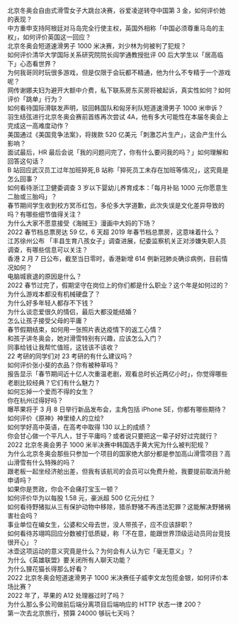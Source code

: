 北京冬奥会自由式滑雪女子大跳台决赛，谷爱凌逆转夺中国第 3 金，如何评价她的表现？  
中方重申支持阿根廷对马岛完全行使主权，英国外相称「中国必须尊重马岛的主权」，如何评价英国这一回应？  
北京冬奥会短道速滑男子 1000 米决赛，刘少林为何被判了犯规？  
如何评价清华大学国际关系研究院院长阎学通教授批评 00 后大学生以「居高临下」心态看世界？  
为何我哥同时玩很多游戏，但是仅限于会玩都不精通，他为什么不专精于一个游戏呢？  
网传谢娜夫妇为避开大额中介费，私下联系房东买房将被起诉，真实性如何？如何评价「跳单」行为？  
如何看待国际滑联发声明，驳回韩国队和匈牙利队短道速滑男子 1000 米申诉？  
羽生结弦进行北京冬奥会赛前首练再次尝试 4A，他有多大可能性在本届冬奥会上完成这一高难度动作？  
美国通过《美国竞争法案》，将拨款 520 亿美元「刺激芯片生产」，这会产生什么影响？  
面试最后，HR 最后会说「我的问题问完了，你有什么要问我的吗？」如何理解和回答这句话？  
B 站回应武汉员工过年加班猝死,B 站称「猝死员工未存在加班等情况」，这究竟是怎么回事？  
如何看待浙江卫健委调查 3 岁以下婴幼儿养育成本：「每月补贴 1000 元你愿意生二胎或三胎吗」？  
春节期间学生收到校方冥币红包，多伦多大学道歉，此次失误是文化差异导致的吗？有哪些细节值得关注？  
为什么大家不愿意接受《海贼王》漫画中大妈的下场？  
2022 春节档总票房达 59 亿，6 天超 2019 年春节档总票房，这意味着什么？  
江苏徐州公布 「丰县生育八孩女子」调查进展，纪委监察机关正对涉嫌失职人员调查，有哪些信息可以关注？  
香港 2 月 7 日公布，截至当日零时，香港新增 614 例新冠肺炎确诊病例，目前情况如何？  
电脑城衰退的原因是什么？  
2022 春节过完了，假期坚守在岗位上的你们都是什么职业？这个年是如何过的？  
为什么游戏本都没有机械硬盘了？  
为什么好多年轻人都存不下钱？  
为什么谈恋爱很久的情侣，最后大都没能结婚？  
怎么让孩子接受父母的平庸？  
春节假期结束，如何用一张照片表达疫情下的返工心情？  
和孩子讲冬奥会，她对滑雪特别有兴趣，应该怎么入门？  
同事给钱让我帮忙值班，这钱该不该收？  
22 考研的同学们对 23 考研的有什么建议吗？  
如何评价张小斐的衣品？你有被种草吗？  
报告显示「春节期间近十亿人次重温老剧，观看总时长近两亿小时」，你觉得哪些老剧比较经典？它们有什么魅力？  
如何忘掉一个爱而不得的女生？  
你在杭州过得好吗？  
曝苹果将于 3 月 8 日举行新品发布会，主角包括 iPhone SE，你都有哪些期待？  
如何评价《原神》神里绫人的立绘?  
如何学好高中英语，在高考中取得 130 以上的成绩？  
你会甘心做一个平凡人，甘于平庸吗？或者说只要把这一辈子好好过完就行？  
2022 北京冬奥会男子 1000 米半决赛中韩国选手黄大宪为什么被判犯规？  
为什么北京冬奥会那些只参加一个项目的国家绝大部分都是参加高山滑雪项目？高山滑雪有什么特殊的吗？  
跟老板一起坐经济舱出差，但我有该航司的会员可以免费升舱，我要提前取消升舱申请吗？  
如果你是贾政，你会不会痛打宝玉一顿？  
如何评价华为以每股 1.58 元，豪派超 500 亿元分红？  
如何看待野猪拟从三有保护动物中移除，猎杀野猪不再违法犯罪？这能解决野猪祸害社会吗？  
事业单位在编女生，公婆和父母去世，没人带孩子，应不应该辞职？  
如何看待苏翊鸣回应分数被打低质疑，称「不在意，能跟世界顶级运动员同台竞技很开心」？  
冰壶这项运动的意义究竟是什么？为何会有人认为它「毫无意义」？  
为什么《英雄联盟》要关闭所有人聊天功能？  
为什么狸花猫长得那么好看？  
2022 北京冬奥会短道速滑男子 1000 米决赛任子威李文龙包揽金银，如何评价本场比赛？  
2022 年了，苹果的 A12 处理器过时了吗？  
为什么那么多公司做前后端分离项目后端响应的 HTTP 状态一律 200？  
第一次去北京旅行，预算 24000 够玩七天吗？  
